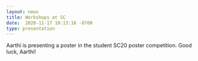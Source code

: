 ```yaml
---
layout: news
title: Workshops at SC
date:  2020-11-17 10:13:16 -0700
type: presentation
---
```

Aarthi is presenting a poster in the student SC20 poster competition. Good luck, Aarthi!
